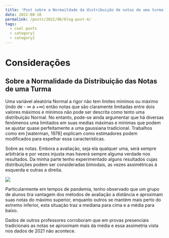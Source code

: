 ```yaml
---
title: 'Post sobre a Normaildade da distribuição de notas de uma turma'
date: 2022-08-16
permalink: /posts/2022/08/blog-post-4/
tags:
  - cool posts
  - category1
  - category2
---
```


# Considerações

## Sobre a Normalidade da Distribuição das Notas de uma Turma

Uma variável aleatória Normal a rigor não tem limites mínimos ou máximo (indo de - $\infty$ a +$\infty$) então notas que são claramente limitadas entre dois valores máximos e mínimos não pode ser descrita como tento uma distribuição Normal. No entanto, pode-se ainda argumentar que há diversas fenômenos uma limitados em suas medias máximas e mínimas que podem se ajustar quase perfeitamente a uma gaussiana tradicional. Trabalhos como em [waterman, 1978] explicam como estimadores podem modificados para espelhar essa características.

Sobre as notas. Embora a avaliação, seja ela qualquer uma, será sempre arbitrária e por vezes injusta  mas haverá sempre alguma verdade nos resultados. Da minha parte tenho experimentado alguns resultados  cujas distribuições podem ser consideradas bimodais, as vezes assimétricas à esquerda e outras a direita.

![](images/2022/02/hist_arq_2021.2.png)

Particularmente em tempos de pandemia, tenho observado que um grupo de alunos tira vantagem dos métodos de avaliação a distância e aproximam suas notas do máximo superior, enquanto outros se mantém  mais perto do extremo inferior, esta situação traz a mediana para cima e a média para baixo.

Dados de outros professores corroboram que em provas presenciais tradicionais as notas se aproximam mais da média e essa assimetria vista nos dados de 2021 não acontece.
